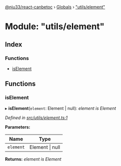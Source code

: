 [@nju33/react-canbetoc](../README.md) › [Globals](../globals.md) › ["utils/element"](_utils_element_.md)

# Module: "utils/element"

## Index

### Functions

* [isElement](_utils_element_.md#iselement)

## Functions

###  isElement

▸ **isElement**(`element`: Element | null): *element is Element*

*Defined in [src/utils/element.ts:1](https://github.com/nju33/react-canbetoc/blob/118b6f6/src/utils/element.ts#L1)*

**Parameters:**

Name | Type |
------ | ------ |
`element` | Element &#124; null |

**Returns:** *element is Element*
